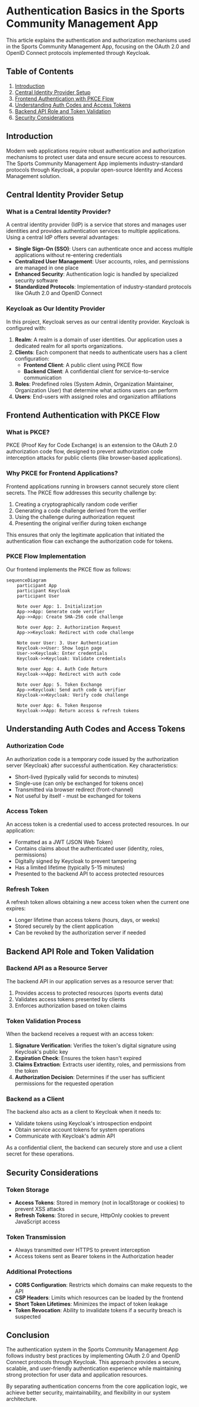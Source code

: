 # Authentication Basics in the Sports Community Management App

This article explains the authentication and authorization mechanisms used in the Sports Community Management App, focusing on the OAuth 2.0 and OpenID Connect protocols implemented through Keycloak.

## Table of Contents

1. [Introduction](#introduction)
2. [Central Identity Provider Setup](#central-identity-provider-setup)
3. [Frontend Authentication with PKCE Flow](#frontend-authentication-with-pkce-flow)
4. [Understanding Auth Codes and Access Tokens](#understanding-auth-codes-and-access-tokens)
5. [Backend API Role and Token Validation](#backend-api-role-and-token-validation)
6. [Security Considerations](#security-considerations)

## Introduction

Modern web applications require robust authentication and authorization mechanisms to protect user data and ensure secure access to resources. The Sports Community Management App implements industry-standard protocols through Keycloak, a popular open-source Identity and Access Management solution.

## Central Identity Provider Setup

### What is a Central Identity Provider?

A central identity provider (IdP) is a service that stores and manages user identities and provides authentication services to multiple applications. Using a central IdP offers several advantages:

- **Single Sign-On (SSO)**: Users can authenticate once and access multiple applications without re-entering credentials
- **Centralized User Management**: User accounts, roles, and permissions are managed in one place
- **Enhanced Security**: Authentication logic is handled by specialized security software
- **Standardized Protocols**: Implementation of industry-standard protocols like OAuth 2.0 and OpenID Connect

### Keycloak as Our Identity Provider

In this project, Keycloak serves as our central identity provider. Keycloak is configured with:

1. **Realm**: A realm is a domain of user identities. Our application uses a dedicated realm for all sports organizations.
2. **Clients**: Each component that needs to authenticate users has a client configuration:
   - **Frontend Client**: A public client using PKCE flow
   - **Backend Client**: A confidential client for service-to-service communication
3. **Roles**: Predefined roles (System Admin, Organization Maintainer, Organization User) that determine what actions users can perform
4. **Users**: End-users with assigned roles and organization affiliations

## Frontend Authentication with PKCE Flow

### What is PKCE?

PKCE (Proof Key for Code Exchange) is an extension to the OAuth 2.0 authorization code flow, designed to prevent authorization code interception attacks for public clients (like browser-based applications).

### Why PKCE for Frontend Applications?

Frontend applications running in browsers cannot securely store client secrets. The PKCE flow addresses this security challenge by:

1. Creating a cryptographically random code verifier
2. Generating a code challenge derived from the verifier
3. Using the challenge during authorization request
4. Presenting the original verifier during token exchange

This ensures that only the legitimate application that initiated the authentication flow can exchange the authorization code for tokens.

### PKCE Flow Implementation

Our frontend implements the PKCE flow as follows:

```mermaid
sequenceDiagram
    participant App
    participant Keycloak
    participant User

    Note over App: 1. Initialization
    App->>App: Generate code verifier
    App->>App: Create SHA-256 code challenge

    Note over App: 2. Authorization Request  
    App->>Keycloak: Redirect with code challenge

    Note over User: 3. User Authentication
    Keycloak->>User: Show login page
    User->>Keycloak: Enter credentials
    Keycloak->>Keycloak: Validate credentials

    Note over App: 4. Auth Code Return
    Keycloak->>App: Redirect with auth code

    Note over App: 5. Token Exchange
    App->>Keycloak: Send auth code & verifier
    Keycloak->>Keycloak: Verify code challenge

    Note over App: 6. Token Response
    Keycloak->>App: Return access & refresh tokens
```

## Understanding Auth Codes and Access Tokens

### Authorization Code

An authorization code is a temporary code issued by the authorization server (Keycloak) after successful authentication. Key characteristics:

- Short-lived (typically valid for seconds to minutes)
- Single-use (can only be exchanged for tokens once)
- Transmitted via browser redirect (front-channel)
- Not useful by itself - must be exchanged for tokens

### Access Token

An access token is a credential used to access protected resources. In our application:

- Formatted as a JWT (JSON Web Token)
- Contains claims about the authenticated user (identity, roles, permissions)
- Digitally signed by Keycloak to prevent tampering
- Has a limited lifetime (typically 5-15 minutes)
- Presented to the backend API to access protected resources

### Refresh Token

A refresh token allows obtaining a new access token when the current one expires:

- Longer lifetime than access tokens (hours, days, or weeks)
- Stored securely by the client application
- Can be revoked by the authorization server if needed

## Backend API Role and Token Validation

### Backend API as a Resource Server

The backend API in our application serves as a resource server that:

1. Provides access to protected resources (sports events data)
2. Validates access tokens presented by clients
3. Enforces authorization based on token claims

### Token Validation Process

When the backend receives a request with an access token:

1. **Signature Verification**: Verifies the token's digital signature using Keycloak's public key
2. **Expiration Check**: Ensures the token hasn't expired
3. **Claims Extraction**: Extracts user identity, roles, and permissions from the token
4. **Authorization Decision**: Determines if the user has sufficient permissions for the requested operation

### Backend as a Client

The backend also acts as a client to Keycloak when it needs to:

- Validate tokens using Keycloak's introspection endpoint
- Obtain service account tokens for system operations
- Communicate with Keycloak's admin API

As a confidential client, the backend can securely store and use a client secret for these operations.

## Security Considerations

### Token Storage

- **Access Tokens**: Stored in memory (not in localStorage or cookies) to prevent XSS attacks
- **Refresh Tokens**: Stored in secure, HttpOnly cookies to prevent JavaScript access

### Token Transmission

- Always transmitted over HTTPS to prevent interception
- Access tokens sent as Bearer tokens in the Authorization header

### Additional Protections

- **CORS Configuration**: Restricts which domains can make requests to the API
- **CSP Headers**: Limits which resources can be loaded by the frontend
- **Short Token Lifetimes**: Minimizes the impact of token leakage
- **Token Revocation**: Ability to invalidate tokens if a security breach is suspected

## Conclusion

The authentication system in the Sports Community Management App follows industry best practices by implementing OAuth 2.0 and OpenID Connect protocols through Keycloak. This approach provides a secure, scalable, and user-friendly authentication experience while maintaining strong protection for user data and application resources.

By separating authentication concerns from the core application logic, we achieve better security, maintainability, and flexibility in our system architecture.
